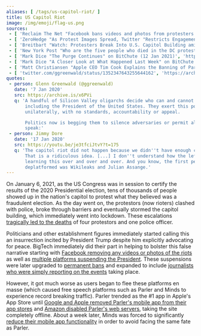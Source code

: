 ```yaml
---
aliases: [ /tags/us-capitol-riot/ ]
title: US Capitol Riot
image: /img/emoji/flag-us.png
sources:
 - [ 'Reclaim The Net "Facebook bans videos and photos from protesters at the US Capitol" by Tom Parker (6 Jan 2021)', 'https://reclaimthenet.org/facebook-bans-capitol-protest-photos-videos/' ]
 - [ 'ZeroHedge "As Protest Images Spread, Twitter "Restricts Engagement" With Tweets That "Risk Violence"" by Tyler Durden (6 Jan 2021)', 'https://archive.is/KkPYq' ]
 - [ 'Breitbart "Watch: Protesters Break Into U.S. Capitol Building amid Electoral College Vote" by John Binder (6 Jan 2021)', 'https://archive.is/Nm1LZ' ]
 - [ 'New York Post "Who are the five people who died in the DC protest at the Capitol?" by Gabrielle Fonrouge, Laura Italiano, Aaron Feis, Lia Eustachewich, Natalie O’Neill (7 Jan 2021)', 'https://archive.is/m6tKP' ]
 - [ 'Mark Dice "The Purge Continues" on BitChute (12 Jan 2021)', 'https://www.bitchute.com/video/puChi7vRCLM/' ]
 - [ 'Mark Dice "A Closer Look at What Happened Last Week" on BitChute (13 Jan 2021)', 'https://www.bitchute.com/video/8k-BvJ8D7m8/' ]
 - [ 'Matt Christiansen "Apple CEO Tim Cook Explains the Banning of Parler | Or Doesn’t, Actually" on BitChute (20 Jan 2021)', 'https://www.bitchute.com/video/uE60M80W8qk/' ]
 - [ 'twitter.com/ggreenwald/status/1352347643255644162', 'https://archive.is/UXADU' ]
quotes:
 - person: Glenn Greenwald (@ggreenwald)
   date: '7 Jan 2020'
   src: https://archive.is/x6PVi
   q: 'A handful of Silicon Valley oligarchs decide who can and cannot be heard,
       including the President of the United States. They exert this power
       unilaterally, with no standards, accountability or appeal.

       Politics now is begging them to silence adversaries or permit allies to
       speak:'
 - person: Jimmy Dore
   date: '17 Jan 2020'
   src: https://youtu.be/je3tfciJtvY?t=175
   q: 'The capitol riot did not happen because we didn''t have enough censorship.
       That is a ridiculous idea. [...] I don''t understand how the left has to keep
       learning this over and over and over. And you know, the first person to be
       deplatformed was Wikileaks and Julian Assange.'
---
```


On January 6, 2021, as the US Congress was in session to certify the results of
the 2020 Presidential election, tens of thousands of people showed up in the
nation's capitol to protest what they believed was a fraudulent election. As
the day went on, the protestors (now rioters) clashed with police, broke
through barriers and eventually stormed the capitol building, which immediately
went into lockdown. These escalations [tragically led to the
deaths](https://archive.is/m6tKP) of four protestors and one police officer.

Politicians and other establishment figures immediately started calling this an
insurrection incited by President Trump despite him explicitly advocating for
peace. BigTech immediately did their part in helping to bolster this false
narrative starting with [Facebook removing any videos or photos of the
riots](https://reclaimthenet.org/facebook-bans-capitol-protest-photos-videos/)
as well as [multiple platforms suspending the
President](/events/twitter-facebook-suspend-trump/). These suspensions were
later upgraded to [permanent bans](/events/twitter-bans-trump/) and expanded to
include [journalists who were simply reporting on the
events](/events/facebook-instagram-ban-elijah-schaffer/) taking place.

However, it got much worse as users began to flee these platforms en masse
(which caused free speech platforms such as Parler and Minds to experience
record breaking traffic). Parler trended as the #1 app in Apple's App Store
until [Google and Apple removed Parler's mobile app from their app
stores](/events/google-removes-parler-from-play-store/) and [Amazon disabled
Parler's web servers](/events/apple-removes-parler-from-app-store/), taking the
site completely offline. About a week later, Minds was forced to significantly
[reduce their mobile app
functionality](/events/google-play-threatens-minds-with-suspension/) in order
to avoid facing the same fate as Parler.
